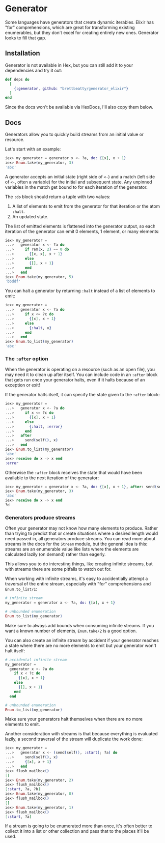 # Generator
Some languages have generators that create dynamic iterables. Elixir has "for" comprehensions, which
are great for transforming existing enumerables, but they don't excel for creating entirely new
ones. Generator looks to fill that gap.

## Installation
Generator is not available in Hex, but you can still add it to your dependencies and try it out:

```elixir
def deps do
  [
    {:generator, github: "brettbeatty/generator_elixir"}
  ]
end
```
Since the docs won't be available via HexDocs, I'll also copy them below.

## Docs
Generators allow you to quickly build streams from an initial value or resource.

Let's start with an example:

```elixir
iex> my_generator = generator x <- ?a, do: {[x], x + 1}
iex> Enum.take(my_generator, 3)
'abc'
```

A generator accepts an initial state (right side of `<-`) and a match (left side of `<-`, often a
variable) for the initial and subsequent state. Any unpinned variables in the match get bound to
for each iteration of the generator.

The `:do` block should return a tuple with two values:
1. A list of elements to emit from the generator for that iteration or the atom `:halt`.
2. An updated state.

The list of emitted elements is flattened into the generator output, so each iteration of the
generator can emit 0 elements, 1 element, or many elements:

```elixir
iex> my_generator =
...>   generator x <- ?a do
...>     if rem(x, 2) == 0 do
...>       {[x, x], x + 1}
...>     else
...>       {[], x + 1}
...>     end
...>   end
iex> Enum.take(my_generator, 5)
'bbddf'
```

You can halt a generator by returning `:halt` instead of a list of elements to emit:

```elixir
iex> my_generator =
...>   generator x <- ?a do
...>     if x <= ?c do
...>       {[x], x + 1}
...>     else
...>       {:halt, x}
...>     end
...>   end
iex> Enum.to_list(my_generator)
'abc'
```

### The `:after` option
When the generator is operating on a resource (such as an open file), you may need it to clean up
after itself. You can include code in an `:after` block that gets run once your generator halts,
even if it halts because of an exception or exit!

If the generator halts itself, it can specify the state given to the `:after` block:

```elixir
iex> my_generator =
...>   generator x <- ?a do
...>     if x <= ?c do
...>       {[x], x + 1}
...>     else
...>       {:halt, :error}
...>     end
...>   after
...>     send(self(), x)
...>   end
iex> Enum.to_list(my_generator)
'abc'
iex> receive do x -> x end
:error
```

Otherwise the `:after` block receives the state that would have been available to the next
iteration of the generator:

```elixir
iex> my_generator = generator x <- ?a, do: {[x], x + 1}, after: send(self(), x)
iex> Enum.take(my_generator, 3)
'abc'
iex> receive do x -> x end
?d
```

### Generators produce streams
Often your generator may not know how many elements to produce. Rather than trying to predict that
or create situations where a desired length would need passed in, all generators produce streams.
You can read more about streams in the docs for the `Stream` module, but the general idea is this:
streams are an enumerable value like lists where the elements are calculated lazily (on demand)
rather than eagerly.

This allows you to do interesting things, like creating infinite streams, but with streams there
are some pitfalls to watch out for.

When working with infinite streams, it's easy to accidentially attempt a traversal of the entire
stream, especially with "for" comprehensions and `Enum.to_list/1`:

```elixir
# infinite stream
my_generator = generator x <- ?a, do: {[x], x + 1}

# unbounded enumeration
Enum.to_list(my_generator)
```

Make sure to always add bounds when consuming infinite streams. If you want a known number of
elements, `Enum.take/2` is a good option.

You can also create an infinite stream by accident if your generator reaches a state where there
are no more elements to emit but your generator won't halt itself:

```elixir
# accidental infinite stream
my_generator =
  generator x <- ?a do
    if x < ?c do
      {[x], x + 1}
    else
      {[], x + 1}
    end
  end

# unbounded enumeration
Enum.to_list(my_generator)
```

Make sure your generators halt themselves when there are no more elements to emit.

Another consideration with streams is that because everything is evaluated lazily, a second
traversal of the stream will duplicate the work done:

```elixir
iex> my_generator =
...>   generator x <- (send(self(), :start); ?a) do
...>     send(self(), x)
...>     {[x], x + 1}
...>   end
iex> flush_mailbox()
[]
iex> Enum.take(my_generator, 2)
iex> flush_mailbox()
[:start, ?a, ?b]
iex> Enum.take(my_generator, 0)
iex> flush_mailbox()
[]
iex> Enum.take(my_generator, 1)
iex> flush_mailbox()
[:start, ?a]
```

If a stream is going to be enumerated more than once, it's often better to collect it into a list
or other collection and pass that to the places it'll be used.
